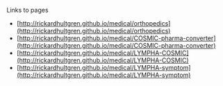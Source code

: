 Links to pages
 - [http://rickardhultgren.github.io/medical/orthopedics](http://rickardhultgren.github.io/medical/orthopedics)
 - [http://rickardhultgren.github.io/medical/COSMIC-pharma-converter](http://rickardhultgren.github.io/medical/COSMIC-pharma-converter)
 - [http://rickardhultgren.github.io/medical/LYMPHA-COSMIC](http://rickardhultgren.github.io/medical/LYMPHA-COSMIC)
 - [http://rickardhultgren.github.io/medical/LYMPHA-symptom](http://rickardhultgren.github.io/medical/LYMPHA-symptom)
